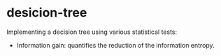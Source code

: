 # desicion-tree

Implementing a decision tree using various statistical tests:
- Information gain: quantifies the reduction of the information entropy.
